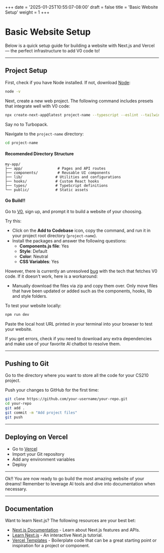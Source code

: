 +++
date = '2025-01-25T10:55:07-08:00'
draft = false
title = 'Basic Website Setup'
weight = 1
+++
# Basic Website Setup  
Below is a quick setup guide for building a website with Next.js and Vercel — the perfect infrastructure to add V0 code to!  

---

## Project Setup  
First, check if you have Node installed. If not, download [Node](https://nodejs.org/en):  
```bash
node -v
```  
Next, create a new web project. The following command includes presets that integrate well with V0 code:  
```bash
npx create-next-app@latest project-name --typescript --eslint --tailwind --app --src-dir --import-alias "@/*"
```  
Say no to Turbopack.  

Navigate to the `project-name` directory:  
```bash
cd project-name
```  

#### Recomended Directory Structure
```
my-app/
├── app/                # Pages and API routes
├── components/         # Reusable UI components
├── lib/               # Utilities and configurations
├── hooks/             # Custom React hooks
├── types/             # TypeScript definitions
└── public/            # Static assets
```
#### Go Build!!
Go to [V0](https://v0.dev/), sign up, and prompt it to build a website of your choosing.  

Try this:  
- Click on the **Add to Codebase** icon, copy the command, and run it in your project root directory (`project-name`).  
- Install the packages and answer the following questions:  
  - **Components.js file**: Yes  
  - **Style**: Default  
  - **Color**: Neutral  
  - **CSS Variables**: Yes  

However, there is currently an unresolved [bug](https://github.com/shadcn-ui/ui/issues/6459) with the tech that fetches V0 code. If it doesn't work, here is a workaround:  
- Manually download the files via zip and copy them over. Only move files that have been updated or added such as the components, hooks, lib and style folders.  

To test your website locally:  
```bash
npm run dev
```  
Paste the local host URL printed in your terminal into your browser to test your website.  

If you get errors, check if you need to download any extra dependencies and make use of your favorite AI chatbot to resolve them.  

---

## Pushing to Git  
Go to the directory where you want to store all the code for your CS210 project.  

Push your changes to GitHub for the first time:  
```bash
git clone https://github.com/your-username/your-repo.git
cd your-repo
git add .
git commit -m "Add project files"
git push
```  

---

## Deploying on Vercel  
- Go to [Vercel](https://vercel.com/)  
- Import your Git repository  
- Add any environment variables  
- Deploy   

---

Ok!! You are now ready to go build the most amazing website of your dreams! Remember to leverage AI tools and dive into documentation when necessary.
 
---

## Documentation  
Want to learn Next.js? The following resources are your best bet:  
- [Next.js Documentation](https://nextjs.org/docs) - Learn about Next.js features and APIs.  
- [Learn Next.js](https://nextjs.org/learn) - An interactive Next.js tutorial.  
- [Vercel Templates](https://vercel.com/templates) - Boilerplate code that can be a great starting point or inspiration for a project or component.
